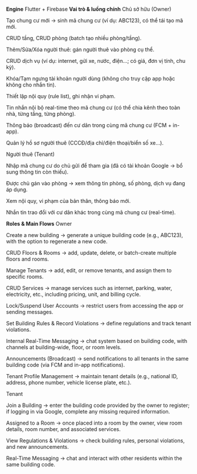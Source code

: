****************Engine****************
Flutter + Firebase
****************Vai trò & luồng chính****************
Chủ sở hữu (Owner)

Tạo chung cư mới → sinh mã chung cư (ví dụ: ABC123), có thể tái tạo mã mới.

CRUD tầng, CRUD phòng (batch tạo nhiều phòng/tầng).

Thêm/Sửa/Xóa người thuê: gán người thuê vào phòng cụ thể.

CRUD dịch vụ (ví dụ: internet, gửi xe, nước, điện…; có giá, đơn vị tính, chu kỳ).

Khóa/Tạm ngưng tài khoản người dùng (không cho truy cập app hoặc không cho nhắn tin).

Thiết lập nội quy (rule list), ghi nhận vi phạm.

Tin nhắn nội bộ real-time theo mã chung cư (có thể chia kênh theo toàn nhà, từng tầng, từng phòng).

Thông báo (broadcast) đến cư dân trong cùng mã chung cư (FCM + in-app).

Quản lý hồ sơ người thuê (CCCĐ/địa chỉ/điện thoại/biển số xe…).

Người thuê (Tenant)

Nhập mã chung cư do chủ gửi để tham gia (đã có tài khoản Google → bổ sung thông tin còn thiếu).

Được chủ gán vào phòng → xem thông tin phòng, số phòng, dịch vụ đang áp dụng.

Xem nội quy, vi phạm của bản thân, thông báo mới.

Nhắn tin trao đổi với cư dân khác trong cùng mã chung cư (real-time).




****************Roles & Main Flows****************
Owner

Create a new building → generate a unique building code (e.g., ABC123), with the option to regenerate a new code.

CRUD Floors & Rooms → add, update, delete, or batch-create multiple floors and rooms.

Manage Tenants → add, edit, or remove tenants, and assign them to specific rooms.

CRUD Services → manage services such as internet, parking, water, electricity, etc., including pricing, unit, and billing cycle.

Lock/Suspend User Accounts → restrict users from accessing the app or sending messages.

Set Building Rules & Record Violations → define regulations and track tenant violations.

Internal Real-Time Messaging → chat system based on building code, with channels at building-wide, floor, or room levels.

Announcements (Broadcast) → send notifications to all tenants in the same building code (via FCM and in-app notifications).

Tenant Profile Management → maintain tenant details (e.g., national ID, address, phone number, vehicle license plate, etc.).

Tenant

Join a Building → enter the building code provided by the owner to register; if logging in via Google, complete any missing required information.

Assigned to a Room → once placed into a room by the owner, view room details, room number, and associated services.

View Regulations & Violations → check building rules, personal violations, and new announcements.

Real-Time Messaging → chat and interact with other residents within the same building code.
